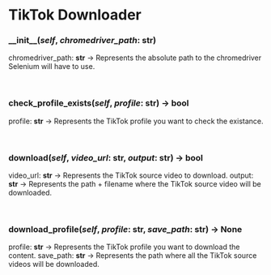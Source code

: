 # TikTok Downloader

### \_\_init\_\_(_self_, _chromedriver_path_: __str__)
chromedriver\_path: __str__ → Represents the absolute path to the chromedriver Selenium will have to use.

<br>

### check\_profile\_exists(_self_, _profile_: __str__) → __bool__
profile: __str__ → Represents the TikTok profile you want to check the existance.

<br>

### download(_self_, _video\_url_: __str__, _output_: __str__) → __bool__
video\_url: __str__ → Represents the TikTok source video to download.
output: __str__ → Represents the path + filename where the TikTok source video will be downloaded.

<br>

### download\_profile(_self_, _profile_: __str__, _save\_path_: __str__) → __None__
profile: __str__ → Represents the TikTok profile you want to download the content.
save\_path: __str__ → Represents the path where all the TikTok source videos will be downloaded.
